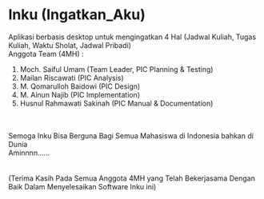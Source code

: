Inku (Ingatkan_Aku)
============

Aplikasi berbasis desktop untuk mengingatkan 4 Hal (Jadwal Kuliah, Tugas Kuliah, Waktu Sholat, Jadwal Pribadi)
<br />
Anggota Team (4MH) :<br />
1. Moch. Saiful Umam (Team Leader, PIC Planning & Testing) <br />
2. Mailan Riscawati (PIC Analysis)<br />
3. M. Qomarulloh Baidowi (PIC Design)<br />
4. M. Ainun Najib (PIC Implementation)<br />
5. Husnul Rahmawati Sakinah (PIC Manual & Documentation)<br />
<br />
<br />
Semoga Inku Bisa Berguna Bagi Semua Mahasiswa di Indonesia bahkan di Dunia
<br />
Aminnnn......
<br />
<br />
<br />
(Terima Kasih Pada Semua Anggota 4MH yang Telah Bekerjasama Dengan Baik Dalam Menyelesaikan Software Inku ini)